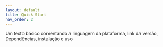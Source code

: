 ```yaml
---
layout: default
title: Quick Start
nav_order: 2
---
```


Um texto básico comentando a linguagem da plataforma, link da versão, Dependências, instalação e uso